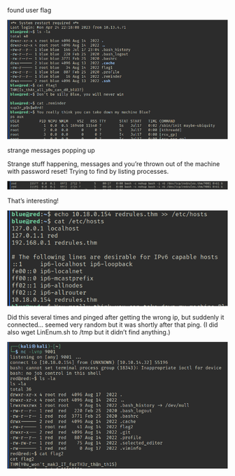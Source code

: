 
found user flag

![](ssh1.png)

strange messages popping up

Strange stuff happening, messages and you’re thrown out of the machine with password reset!
Trying to find by listing processes.

![](ssh2.png)

That’s interesting!

![](ssh3.png)

Did this several times and pinged after getting the wrong ip, but suddenly it connected… seemed very random but it was shortly after that ping. (I did also wget LinEnum.sh to /tmp but it didn’t find anything.)

![](ssh4.png)
